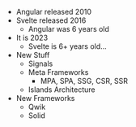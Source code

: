 * Angular released 2010
* Svelte released 2016
  * Angular was 6 years old
* It is 2023
  * Svelte is 6+ years old...
* New Stuff
  * Signals
  * Meta Frameworks
    * MPA, SPA, SSG, CSR, SSR
  * Islands Architecture
* New Frameworks
  * Qwik
  * Solid